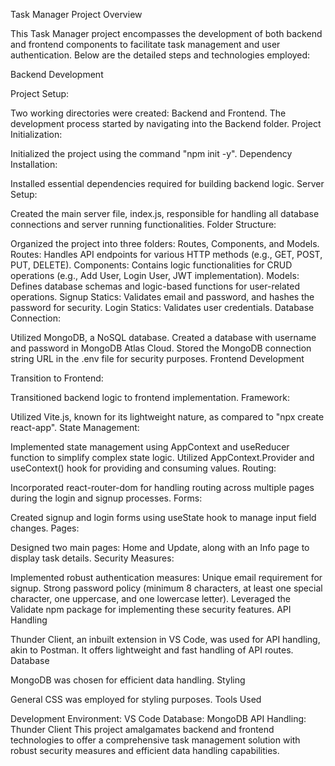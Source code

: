 Task Manager Project Overview

This Task Manager project encompasses the development of both backend and frontend components to facilitate task management and user authentication. Below are the detailed steps and technologies employed:

Backend Development

Project Setup:

Two working directories were created: Backend and Frontend.
The development process started by navigating into the Backend folder.
Project Initialization:

Initialized the project using the command "npm init -y".
Dependency Installation:

Installed essential dependencies required for building backend logic.
Server Setup:

Created the main server file, index.js, responsible for handling all database connections and server running functionalities.
Folder Structure:

Organized the project into three folders: Routes, Components, and Models.
Routes: Handles API endpoints for various HTTP methods (e.g., GET, POST, PUT, DELETE).
Components: Contains logic functionalities for CRUD operations (e.g., Add User, Login User, JWT implementation).
Models: Defines database schemas and logic-based functions for user-related operations.
Signup Statics: Validates email and password, and hashes the password for security.
Login Statics: Validates user credentials.
Database Connection:

Utilized MongoDB, a NoSQL database.
Created a database with username and password in MongoDB Atlas Cloud.
Stored the MongoDB connection string URL in the .env file for security purposes.
Frontend Development

Transition to Frontend:

Transitioned backend logic to frontend implementation.
Framework:

Utilized Vite.js, known for its lightweight nature, as compared to "npx create react-app".
State Management:

Implemented state management using AppContext and useReducer function to simplify complex state logic.
Utilized AppContext.Provider and useContext() hook for providing and consuming values.
Routing:

Incorporated react-router-dom for handling routing across multiple pages during the login and signup processes.
Forms:

Created signup and login forms using useState hook to manage input field changes.
Pages:

Designed two main pages: Home and Update, along with an Info page to display task details.
Security Measures:

Implemented robust authentication measures:
Unique email requirement for signup.
Strong password policy (minimum 8 characters, at least one special character, one uppercase, and one lowercase letter).
Leveraged the Validate npm package for implementing these security features.
API Handling

Thunder Client, an inbuilt extension in VS Code, was used for API handling, akin to Postman. It offers lightweight and fast handling of API routes.
Database

MongoDB was chosen for efficient data handling.
Styling

General CSS was employed for styling purposes.
Tools Used

Development Environment: VS Code
Database: MongoDB
API Handling: Thunder Client
This project amalgamates backend and frontend technologies to offer a comprehensive task management solution with robust security measures and efficient data handling capabilities.